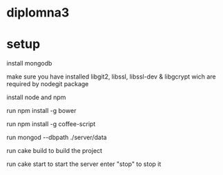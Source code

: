 # diplomna3

# setup

install mongodb

make sure you have installed libgit2, libssl, libssl-dev & libgcrypt wich are required by nodegit package

install node and npm

run npm install -g bower

run npm install -g coffee-script

run mongod --dbpath ./server/data

run cake build to build the project

run cake start to start the server enter "stop" to stop it
